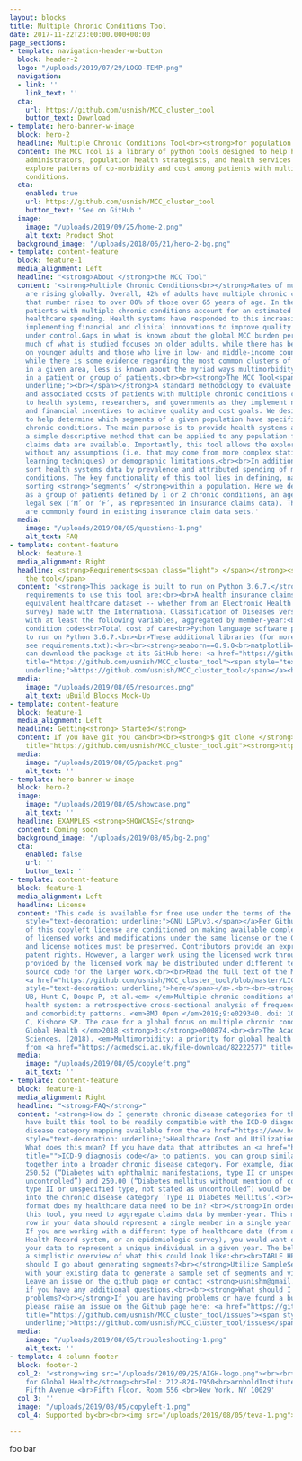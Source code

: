 ```yaml
---
layout: blocks
title: Multiple Chronic Conditions Tool
date: 2017-11-22T23:00:00.000+00:00
page_sections:
- template: navigation-header-w-button
  block: header-2
  logo: "/uploads/2019/07/29/LOGO-TEMP.png"
  navigation:
  - link: ''
    link_text: ''
  cta:
    url: https://github.com/usnish/MCC_cluster_tool
    button_text: Download
- template: hero-banner-w-image
  block: hero-2
  headline: Multiple Chronic Conditions Tool<br><strong>for population health analytics</strong>
  content: The MCC Tool is a library of python tools designed to help health system
    administrators, population health strategists, and health services researchers
    explore patterns of co-morbidity and cost among patients with multiple chronic
    conditions.
  cta:
    enabled: true
    url: https://github.com/usnish/MCC_cluster_tool
    button_text: 'See on GitHub '
  image:
    image: "/uploads/2019/09/25/home-2.png"
    alt_text: Product Shot
  background_image: "/uploads/2018/06/21/hero-2-bg.png"
- template: content-feature
  block: feature-1
  media_alignment: Left
  headline: "<strong>About </strong>the MCC Tool"
  content: '<strong>Multiple Chronic Conditions<br></strong>Rates of multimorbidity
    are rising globally. Overall, 42% of adults have multiple chronic conditions (MCC);
    that number rises to over 80% of those over 65 years of age. In the United States,
    patients with multiple chronic conditions account for an estimated 70% of all
    healthcare spending. Health systems have responded to this increasing burden by
    implementing financial and clinical innovations to improve quality and keep costs
    under control.Gaps in what is known about the global MCC burden persist. For example,
    much of what is studied focuses on older adults, while there has been less research
    on younger adults and those who live in low- and middle-income countries. In addition,
    while there is some evidence regarding the most common clusters of chronic conditions
    in a given area, less is known about the myriad ways multimorbidity can occur
    in a patient or group of patients.<br><br><strong>The MCC Tool<span style="text-decoration:
    underline;"><br></span></strong>A standard methodology to evaluate the prevalence
    and associated costs of patients with multiple chronic conditions could be beneficial
    to health systems, researchers, and governments as they implement new care models
    and financial incentives to achieve quality and cost goals. We designed a tool
    to help determine which segments of a given population have specific multiple
    chronic conditions. The main purpose is to provide health systems analysts with
    a simple descriptive method that can be applied to any population for whom medical
    claims data are available. Importantly, this tool allows the exploration of multimorbidity
    without any assumptions (i.e. that may come from more complex statistical or machine
    learning techniques) or demographic limitations.<br><br>In addition, it can help
    sort health systems data by prevalence and attributed spending of multiple chronic
    conditions. The key functionality of this tool lies in defining, navigating, and
    sorting <strong>‘segments’ </strong>within a population. Here we define ‘Segments’
    as a group of patients defined by 1 or 2 chronic conditions, an age group, and
    legal sex (‘M’ or ‘F’, as represented in insurance claims data). These fields
    are commonly found in existing insurance claim data sets.'
  media:
    image: "/uploads/2019/08/05/questions-1.png"
    alt_text: FAQ
- template: content-feature
  block: feature-1
  media_alignment: Right
  headline: <strong>Requirements<span class="light"> </span></strong><span class="light">for
    the tool</span>
  content: '<strong>This package is built to run on Python 3.6.7.</strong><br><br>The
    requirements to use this tool are:<br><br>A health insurance claims data set (or
    equivalent healthcare dataset -- whether from an Electronic Health Record or epidemiologic
    survey) made with the International Classification of Diseases version 9 (ICD-9)
    with at least the following variables, aggregated by member-year:<br><br>Age<br>Gender<br>Location<br>Chronic
    condition codes<br>Total cost of care<br>Python language software package is built
    to run on Python 3.6.7.<br><br>These additional libraries (for more information,
    see requirements.txt):<br><br><strong>seaborn==0.9.0<br>matplotlib==3.0.2<br>pandas==0.23.4<br>scipy==1.1.0<br>numpy==1.15.4<br><br></strong>You
    can download the package at its GitHub here: <a href="https://github.com/usnish/MCC_cluster_tool"
    title="https://github.com/usnish/MCC_cluster_tool"><span style="text-decoration:
    underline;">https://github.com/usnish/MCC_cluster_tool</span></a><br><br><br>'
  media:
    image: "/uploads/2019/08/05/resources.png"
    alt_text: uBuild Blocks Mock-Up
- template: content-feature
  block: feature-1
  media_alignment: Left
  headline: Getting<strong> Started</strong>
  content: If you have git you can<br><br><strong>$ git clone </strong><a href="https://github.com/usnish/MCC_cluster_tool.git"
    title="https://github.com/usnish/MCC_cluster_tool.git"><strong>https://github.com/usnish/MCC_cluster_tool.git</strong></a>
  media:
    image: "/uploads/2019/08/05/packet.png"
    alt_text: ''
- template: hero-banner-w-image
  block: hero-2
  image:
    image: "/uploads/2019/08/05/showcase.png"
    alt_text: ''
  headline: EXAMPLES <strong>SHOWCASE</strong>
  content: Coming soon
  background_image: "/uploads/2019/08/05/bg-2.png"
  cta:
    enabled: false
    url: ''
    button_text: ''
- template: content-feature
  block: feature-1
  media_alignment: Left
  headline: License
  content: 'This code is available for free use under the terms of the <a href="https://www.gnu.org/licenses/lgpl-3.0.en.html"><span
    style="text-decoration: underline;">GNU LGPLv3.</span></a>Per Github: Permissions
    of this copyleft license are conditioned on making available complete source code
    of licensed works and modifications under the same license or the GNU GPLv3. Copyright
    and license notices must be preserved. Contributors provide an express grant of
    patent rights. However, a larger work using the licensed work through interfaces
    provided by the licensed work may be distributed under different terms and without
    source code for the larger work.<br><br>Read the full text of the MCCTool license
    <a href="https://github.com/usnish/MCC_cluster_tool/blob/master/LICENSE"><span
    style="text-decoration: underline;">here</span></a>.<br><br><strong>References:<br></strong>Majumdar
    UB, Hunt C, Doupe P, et al.<em> </em>Multiple chronic conditions at a major urban
    health system: a retrospective cross-sectional analysis of frequencies, costs
    and comorbidity patterns. <em>BMJ Open </em>2019;9:e029340. doi: 10.1136/bmjopen-2019-029340<br><br>Hajat
    C, Kishore SP. The case for a global focus on multiple chronic conditions. <em>BMJ
    Global Health </em>2018;<strong>3:</strong>e000874.<br><br>The Academy of Medical
    Sciences. (2018). <em>Multimorbidity: a priority for global health research. </em>Retrieved
    from <a href="https://acmedsci.ac.uk/file-download/82222577" title="https://acmedsci.ac.uk/file-download/82222577">https://acmedsci.ac.uk/file-download/82222577</a>)'
  media:
    image: "/uploads/2019/08/05/copyleft.png"
    alt_text: ''
- template: content-feature
  block: feature-1
  media_alignment: Right
  headline: "<strong>FAQ</strong>"
  content: '<strong>How do I generate chronic disease categories for this tool?<br></strong>We
    have built this tool to be readily compatible with the ICD-9 diagnosis code: chronic
    disease category mapping available from the <a href="https://www.hcup-us.ahrq.gov/toolssoftware/chronic/chronic.jsp"><span
    style="text-decoration: underline;">Healthcare Cost and Utilization Project</span></a>.
    What does this mean? If you have data that attributes an <a href="https://www.cdc.gov/nchs/icd/icd9cm.htm"
    title="">ICD-9 diagnosis code</a> to patients, you can group similar diagnoses
    together into a broader chronic disease category. For example, diagnosis code
    250.52 (“Diabetes with ophthalmic manifestations, type II or unspecified type,
    uncontrolled”) and 250.00 (“Diabetes mellitus without mention of complication,
    type II or unspecified type, not stated as uncontrolled”) would be grouped together
    into the chronic disease category ‘Type II Diabetes Mellitus’.<br><br><strong>What
    format does my healthcare data need to be in? <br></strong>In order to utilize
    this tool, you need to aggregate claims data by member-year. This means that each
    row in your data should represent a single member in a single year of utilization.
    If you are working with a different type of healthcare data (from an Electronic
    Health Record system, or an epidemiologic survey), you would want each row of
    your data to represent a unique individual in a given year. The below table gives
    a simplistic overview of what this could look like:<br><br>TABLE HERE<br><br><strong>How
    should I go about generating segments?<br></strong>Utilize SampleSegmentation.ipynb
    with your existing data to generate a sample set of segments and visualizations.
    Leave an issue on the github page or contact <strong>usnishm@gmail.com</strong>
    if you have any additional questions.<br><br><strong>What should I do if I have
    problems?<br></strong>If you are having problems or have found a bug in the code,
    please raise an issue on the Github page here: <a href="https://github.com/usnish/MCC_cluster_tool/issues"
    title="https://github.com/usnish/MCC_cluster_tool/issues"><span style="text-decoration:
    underline;">https://github.com/usnish/MCC_cluster_tool/issues</span></a>'
  media:
    image: "/uploads/2019/08/05/troubleshooting-1.png"
    alt_text: ''
- template: 4-column-footer
  block: footer-2
  col_2: '<strong><img src="/uploads/2019/09/25/AIGH-logo.png"><br><br>Arnhold Institute
    for Global Health</strong><br>Tel: 212-824-7950<br>arnholdInstitute@mssm.edu<br><br>1216
    Fifth Avenue <br>Fifth Floor, Room 556 <br>New York, NY 10029'
  col_3: ''
  image: "/uploads/2019/08/05/copyleft-1.png"
  col_4: Supported by<br><br><img src="/uploads/2019/08/05/teva-1.png">

---
```

foo bar